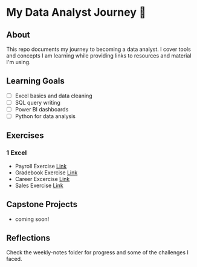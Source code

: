 # My Data Analyst Journey 🚀

## About

This repo documents my journey to becoming a data analyst. I cover tools and concepts I am learning while providing links to resources and material I'm using.

## Learning Goals

- [ ] Excel basics and data cleaning
- [ ] SQL query writing
- [ ] Power BI dashboards
- [ ] Python for data analysis

## Exercises
### 1 Excel
- Payroll Exercise [Link](https://github.com/mikechikwanda/data-journey/tree/main/excel/payroll)
- Gradebook Exercise  [Link](https://github.com/mikechikwanda/data-journey/tree/main/excel/gradebook)
- Career Excercise [Link](https://github.com/mikechikwanda/data-journey/tree/main/excel/career)
- Sales Exercise  [Link](https://github.com/mikechikwanda/data-journey/tree/main/excel/sales)

## Capstone Projects

- coming soon!

## Reflections

Check the weekly-notes folder for progress and some of the challenges I faced.
